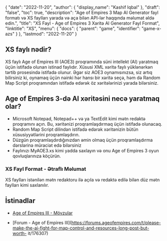 {
  "date": "2022-11-20",
  "author": {
    "display_name": "Kashif Iqbal"
},
  "draft": "false",
  "toc": true,
  "description": "Age of Empires 3 Map AI Generator fayl formatı və XS faylları yarada və aça bilən API-lər haqqında məlumat əldə edin.",
  "title": "XS Fayl - Age of Empires 3 Xəritə AI Generator Fayl Format",
  "linktitle": "XS",
  "menu": {
    "docs": {
      "parent": "game",
      "identifier": "game-x-azs"
}
},
  "lastmod": "2022-11-20"
}

## XS faylı nədir?

XS faylı Age of Empires III (AOE3) proqramında süni intellekt (AI) yaratmaq üçün istifadə olunan istinad faylıdır. Xüsusi XML xəritə faylı yüklənərkən tərtib prosesində istifadə olunur. Əgər siz AOE3 oynamısınızsa, siz artıq bilirsiniz ki, oynamaq üçün nəinki hər hansı bir xəritə seçə, həm də Random Map Script proqramından istifadə edərək öz xəritələrinizi yarada bilərsiniz.

## Age of Empires 3-də AI xəritəsini necə yaratmaq olar?

 * Microsoft Notepad, Notepad++ və ya TextEdit kimi mətn redaktə proqramını açın. Bu, xəritənizi proqramlaşdırmaq üçün istifadə olunacaq.
 * Random Map Script dilindən istifadə edərək xəritənizin bütün xüsusiyyətlərini proqramlaşdırın.
 * Düzgün proqramlaşdırdığınızdan əmin olmaq üçün proqramlaşdırma dərslərinə müraciət edə bilərsiniz
 * Faylınızı MyAOE3.xs kimi yadda saxlayın və onu Age of Empires 3 oyun qovluqlarınıza köçürün.

### XS Fayl Format - Ətraflı Məlumat

XS faylları istənilən mətn redaktoru ilə açıla və redaktə edilə bilən düz mətn faylları kimi saxlanılır.

## İstinadlar

* [Age of Empires III - Mövzular](https://github.com/topics/aoe)

* [Forum - Age of Empires III](https://forums.ageofempires.com/t/please-make-the-ai-fight-for-map-control-and-resources-long-post-but-worth- it/176307)


